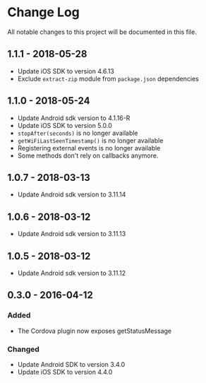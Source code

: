 # Change Log
All notable changes to this project will be documented in this file.

## **1.1.1** - 2018-05-28
- Update iOS SDK to version 4.6.13
- Exclude `extract-zip` module from `package.json` dependencies

## **1.1.0** - 2018-05-24
- Update Android sdk version to 4.1.16-R
- Update iOS SDK to version 5.0.0
- `stopAfter(seconds)` is no longer available
- `getWiFiLastSeenTimestamp()` is no longer available
- Registering external events is no longer available
- Some methods don't rely on callbacks anymore.

## **1.0.7** - 2018-03-13
- Update Android sdk version to 3.11.14

## **1.0.6** - 2018-03-12
- Update Android sdk version to 3.11.13

## **1.0.5** - 2018-03-12
- Update Android sdk version to 3.11.12

## **0.3.0** - 2016-04-12
### Added
- The Cordova plugin now exposes getStatusMessage
### Changed
- Update Android SDK to version 3.4.0
- Update iOS SDK to version 4.4.0
